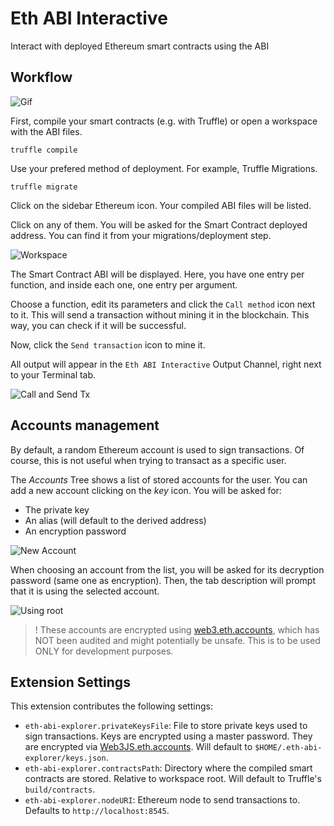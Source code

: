 # Eth ABI Interactive

Interact with deployed Ethereum smart contracts using the ABI

## Workflow

![Gif](images/screen-capture.gif)

First, compile your smart contracts (e.g. with Truffle) or open a workspace with the ABI files.

```
truffle compile
```

Use your prefered method of deployment. For example, Truffle Migrations.

```
truffle migrate
```

Click on the sidebar Ethereum icon. Your compiled ABI files will be listed.

Click on any of them. You will be asked for the Smart Contract deployed address. You can find it from your migrations/deployment step.

![Workspace](images/workspace.png)

The Smart Contract ABI will be displayed. Here, you have one entry per function, and inside each one, one entry per argument.

Choose a function, edit its parameters and click the `Call method` icon next to it. This will send a transaction without mining it in the blockchain. This way, you can check if it will be successful.

Now, click the `Send transaction` icon to mine it.

All output will appear in the `Eth ABI Interactive` Output Channel, right next to your Terminal tab.

![Call and Send Tx](images/callAndSend.png)

## Accounts management

By default, a random Ethereum account is used to sign transactions. Of course, this is not useful when trying to transact as a specific user.

The _Accounts_ Tree shows a list of stored accounts for the user. You can add a new account clicking on the _key_ icon. You will be asked for:

- The private key
- An alias (will default to the derived address)
- An encryption password

![New Account](images/newPrivKey.png)

When choosing an account from the list, you will be asked for its decryption password (same one as encryption). Then, the tab description will prompt that it is using the selected account.

![Using root](images/usingRoot.png)

> ! These accounts are encrypted using [web3.eth.accounts](https://web3js.readthedocs.io/en/v1.2.11/web3-eth-accounts.html), which has NOT been audited and might potentially be unsafe. This is to be used ONLY for development purposes.

## Extension Settings

This extension contributes the following settings:

- `eth-abi-explorer.privateKeysFile`: File to store private keys used to sign transactions. Keys are encrypted using a master password. They are encrypted via [Web3JS.eth.accounts](https://web3js.readthedocs.io/en/v1.2.0/web3-eth-accounts.html#wallet-encrypt). Will default to `$HOME/.eth-abi-explorer/keys.json`.
- `eth-abi-explorer.contractsPath`: Directory where the compiled smart contracts are stored. Relative to workspace root. Will default to Truffle's `build/contracts`.
- `eth-abi-explorer.nodeURI`: Ethereum node to send transactions to. Defaults to `http://localhost:8545`.
